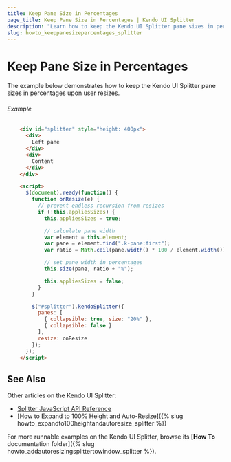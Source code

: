 ```yaml
---
title: Keep Pane Size in Percentages
page_title: Keep Pane Size in Percentages | Kendo UI Splitter
description: "Learn how to keep the Kendo UI Splitter pane sizes in percentages upon user resize."
slug: howto_keeppanesizepercentages_splitter
---
```


# Keep Pane Size in Percentages

The example below demonstrates how to keep the Kendo UI Splitter pane sizes in percentages upon user resizes.

###### Example

```html
    <div id="splitter" style="height: 400px">
      <div>
        Left pane
      </div>
      <div>
        Content
      </div>
    </div>

    <script>
      $(document).ready(function() {
        function onResize(e) {
          // prevent endless recursion from resizes
          if (!this.appliesSizes) {
            this.appliesSizes = true;

            // calculate pane width
            var element = this.element;
            var pane = element.find(".k-pane:first");
            var ratio = Math.ceil(pane.width() * 100 / element.width());

            // set pane width in percentages
            this.size(pane, ratio + "%");

            this.appliesSizes = false;
          }
        }

        $("#splitter").kendoSplitter({
          panes: [
            { collapsible: true, size: "20%" },
            { collapsible: false }
          ],
          resize: onResize
        });
      });
    </script>
```

## See Also

Other articles on the Kendo UI Splitter:

* [Splitter JavaScript API Reference](/api/javascript/ui/splitter)
* [How to Expand to 100% Height and Auto-Resize]({% slug howto_expandto100heightandautoresize_splitter %})

For more runnable examples on the Kendo UI Splitter, browse its [**How To** documentation folder]({% slug howto_addautoresizingsplittertowindow_splitter %}).

